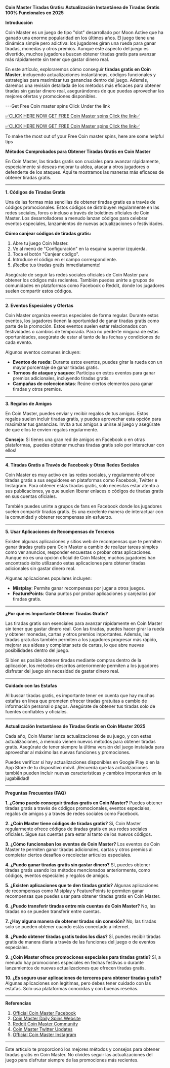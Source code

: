 **Coin Master Tiradas Gratis: Actualización Instantánea de Tiradas Gratis 100% Funcionales en 2025**

**Introducción**

Coin Master es un juego de tipo "slot" desarrollado por Moon Active que ha ganado una enorme popularidad en los últimos años. El juego tiene una dinámica simple pero adictiva: los jugadores giran una rueda para ganar tiradas, monedas y otros premios. Aunque este aspecto del juego es divertido, muchos jugadores buscan obtener tiradas gratis para avanzar más rápidamente sin tener que gastar dinero real.

En este artículo, exploraremos cómo conseguir **tiradas gratis en Coin Master**, incluyendo actualizaciones instantáneas, códigos funcionales y estrategias para maximizar tus ganancias dentro del juego. Además, daremos una revisión detallada de los métodos más eficaces para obtener tiradas sin gastar dinero real, asegurándonos de que puedas aprovechar las mejores ofertas y promociones disponibles.

---Get Free Coin master spins Click Under the link

[✅CLICK HERE NOW GET FREE Coin Master spins Click the link✅](https://dmfarid.com/coinmaster/)

[✅CLICK HERE NOW GET FREE Coin Master spins Click the link✅](https://dmfarid.com/coinmaster/)

To make the most out of your Free Coin master spins,
here are some helpful tips


**Métodos Comprobados para Obtener Tiradas Gratis en Coin Master**

En Coin Master, las tiradas gratis son cruciales para avanzar rápidamente, especialmente si deseas mejorar tu aldea, atacar a otros jugadores o defenderte de los ataques. Aquí te mostramos las maneras más eficaces de obtener tiradas gratis.

---

**1. Códigos de Tiradas Gratis**

Una de las formas más sencillas de obtener tiradas gratis es a través de códigos promocionales. Estos códigos se distribuyen regularmente en las redes sociales, foros o incluso a través de boletines oficiales de Coin Master. Los desarrolladores a menudo lanzan códigos para celebrar eventos especiales, lanzamientos de nuevas actualizaciones o festividades.

**Cómo canjear códigos de tiradas gratis:**

1. Abre tu juego Coin Master.
2. Ve al menú de "Configuración" en la esquina superior izquierda.
3. Toca el botón "Canjear código".
4. Introduce el código en el campo correspondiente.
5. ¡Recibe tus tiradas gratis inmediatamente!

Asegúrate de seguir las redes sociales oficiales de Coin Master para obtener los códigos más recientes. También puedes unirte a grupos de comunidades en plataformas como Facebook o Reddit, donde los jugadores suelen compartir estos códigos.

---

**2. Eventos Especiales y Ofertas**

Coin Master organiza eventos especiales de forma regular. Durante estos eventos, los jugadores tienen la oportunidad de ganar tiradas gratis como parte de la promoción. Estos eventos suelen estar relacionados con festividades o cambios de temporada. Para no perderte ninguna de estas oportunidades, asegúrate de estar al tanto de las fechas y condiciones de cada evento.

Algunos eventos comunes incluyen:

- **Eventos de rueda**: Durante estos eventos, puedes girar la rueda con un mayor porcentaje de ganar tiradas gratis.
- **Torneos de ataque y saqueo**: Participa en estos eventos para ganar premios adicionales, incluyendo tiradas gratis.
- **Campañas de coleccionistas**: Reúne ciertos elementos para ganar tiradas y otros premios.

---

**3. Regalos de Amigos**

En Coin Master, puedes enviar y recibir regalos de tus amigos. Estos regalos suelen incluir tiradas gratis, y puedes aprovechar esta opción para maximizar tus ganancias. Invita a tus amigos a unirse al juego y asegúrate de que ellos te envíen regalos regularmente.

**Consejo:** Si tienes una gran red de amigos en Facebook o en otras plataformas, ¡puedes obtener muchas tiradas gratis solo por interactuar con ellos!

---

**4. Tiradas Gratis a Través de Facebook y Otras Redes Sociales**

Coin Master es muy activo en las redes sociales, y regularmente ofrece tiradas gratis a sus seguidores en plataformas como Facebook, Twitter e Instagram. Para obtener estas tiradas gratis, solo necesitas estar atento a sus publicaciones, ya que suelen liberar enlaces o códigos de tiradas gratis en sus cuentas oficiales.

También puedes unirte a grupos de fans en Facebook donde los jugadores suelen compartir tiradas gratis. Es una excelente manera de interactuar con la comunidad y obtener recompensas sin esfuerzo.

---

**5. Usar Aplicaciones de Recompensas de Terceros**

Existen algunas aplicaciones y sitios web de recompensas que te permiten ganar tiradas gratis para Coin Master a cambio de realizar tareas simples como ver anuncios, responder encuestas o probar otras aplicaciones. Aunque no es una opción oficial de Coin Master, muchos jugadores han encontrado éxito utilizando estas aplicaciones para obtener tiradas adicionales sin gastar dinero real.

Algunas aplicaciones populares incluyen:

- **Mistplay**: Permite ganar recompensas por jugar a otros juegos.
- **FeaturePoints**: Gana puntos por probar aplicaciones y canjéalos por tiradas gratis.

---

**¿Por qué es Importante Obtener Tiradas Gratis?**

Las tiradas gratis son esenciales para avanzar rápidamente en Coin Master sin tener que gastar dinero real. Con las tiradas, puedes hacer girar la rueda y obtener monedas, cartas y otros premios importantes. Además, las tiradas gratuitas también permiten a los jugadores progresar más rápido, mejorar sus aldeas y completar sets de cartas, lo que abre nuevas posibilidades dentro del juego.

Si bien es posible obtener tiradas mediante compras dentro de la aplicación, los métodos descritos anteriormente permiten a los jugadores disfrutar del juego sin necesidad de gastar dinero real.

---

**Cuidado con las Estafas**

Al buscar tiradas gratis, es importante tener en cuenta que hay muchas estafas en línea que prometen ofrecer tiradas gratuitas a cambio de información personal o pagos. Asegúrate de obtener tus tiradas solo de fuentes confiables y oficiales.

---

**Actualización Instantánea de Tiradas Gratis en Coin Master 2025**

Cada año, Coin Master lanza actualizaciones de su juego, y con estas actualizaciones, a menudo vienen nuevos métodos para obtener tiradas gratis. Asegúrate de tener siempre la última versión del juego instalada para aprovechar al máximo las nuevas funciones y promociones.

Puedes verificar si hay actualizaciones disponibles en Google Play o en la App Store de tu dispositivo móvil. ¡Recuerda que las actualizaciones también pueden incluir nuevas características y cambios importantes en la jugabilidad!

---

**Preguntas Frecuentes (FAQ)**

**1. ¿Cómo puedo conseguir tiradas gratis en Coin Master?**
   Puedes obtener tiradas gratis a través de códigos promocionales, eventos especiales, regalos de amigos y a través de redes sociales como Facebook.

**2. ¿Coin Master tiene códigos de tiradas gratis?**
   Sí, Coin Master regularmente ofrece códigos de tiradas gratis en sus redes sociales oficiales. Sigue sus cuentas para estar al tanto de los nuevos códigos.

**3. ¿Cómo funcionaban los eventos de Coin Master?**
   Los eventos de Coin Master te permiten ganar tiradas adicionales, cartas y otros premios al completar ciertos desafíos o recolectar artículos especiales.

**4. ¿Puedo ganar tiradas gratis sin gastar dinero?**
   Sí, puedes obtener tiradas gratis usando los métodos mencionados anteriormente, como códigos, eventos especiales y regalos de amigos.

**5. ¿Existen aplicaciones que te den tiradas gratis?**
   Algunas aplicaciones de recompensas como Mistplay y FeaturePoints te permiten ganar recompensas que puedes usar para obtener tiradas gratis en Coin Master.

**6. ¿Puedo transferir tiradas entre mis cuentas de Coin Master?**
   No, las tiradas no se pueden transferir entre cuentas.

**7. ¿Hay alguna manera de obtener tiradas sin conexión?**
   No, las tiradas solo se pueden obtener cuando estás conectado a internet.

**8. ¿Puedo obtener tiradas gratis todos los días?**
   Sí, puedes recibir tiradas gratis de manera diaria a través de las funciones del juego o de eventos especiales.

**9. ¿Coin Master ofrece promociones especiales para tiradas gratis?**
   Sí, a menudo hay promociones especiales en fechas festivas o durante lanzamientos de nuevas actualizaciones que ofrecen tiradas gratis.

**10. ¿Es seguro usar aplicaciones de terceros para obtener tiradas gratis?**
   Algunas aplicaciones son legítimas, pero debes tener cuidado con las estafas. Solo usa plataformas conocidas y con buenas reseñas.

---

**Referencias**

1. [Official Coin Master Facebook ](https://dmfarid.com/coinmaster/)
2. [Coin Master Daily Spins Website](https://dmfarid.com/coinmaster/)
3. [Reddit Coin Master Community](https://dmfarid.com/coinmaster/)
4. [Coin Master Twitter Updates](https://dmfarid.com/coinmaster/)
5. [Official Coin Master Instagram](https://dmfarid.com/coinmaster/)
---

Este artículo te proporcionó los mejores métodos y consejos para obtener tiradas gratis en Coin Master. No olvides seguir las actualizaciones del juego para disfrutar siempre de las promociones más recientes.
